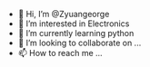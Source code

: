 - 👋 Hi, I’m @Zyuangeorge
- 👀 I’m interested in Electronics
- 🌱 I’m currently learning python
- 💞️ I’m looking to collaborate on ...
- 📫 How to reach me ...

<!---
Zyuangeorge/Zyuangeorge is a ✨ special ✨ repository because its `README.md` (this file) appears on your GitHub profile.
You can click the Preview link to take a look at your changes.
--->
